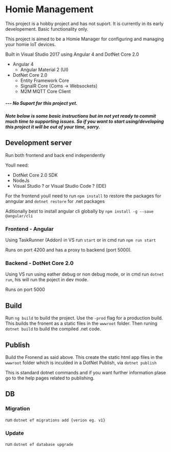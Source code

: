 # Homie Management

This project is a hobby project and has not suport. It is currently in its early developement. Basic functionality only.

This project is aimed to be a Homie Manager for configuring and managing your homie IoT devices.

Built in Visual Studio 2017 using Angular 4 and DotNet Core 2.0

* Angular 4
  * Angular Material 2 (UI)
* DotNet Core 2.0
  * Entity Framework Core
  * SignalR Core (Coms -> Websockets)
  * M2M MQTT Core Client

##### --- No Suport for this project yet.

##### Note below is some basic instructions but im not yet ready to commit much time to supporting issues. So if you want to start using/developing this project it will be out of your time, sorry.

## Development server

Run both frontend and back end independently

Youll need:
* DotNet Core 2.0 SDK
* NodeJs
* Visual Studio ? or Visual Studio Code ? (IDE)

For the frontend youll need to run `npm install` to restore the packages for anngular and `dotnet restore` for .net packages

Aditionally best to install angular cli globally by `npm install -g --save @angular/cli`

### Frontend - Angular

Using TaskRunner (Addon) in VS run `start` or in cmd run `npm run start`

Runs on port 4200 and has a proxy to backend (port 5000).

### Backend - DotNet Core 2.0

Using VS run using eather debug or non debug mode, or in cmd run `dotnet run`, his will run the poject in dev mode.

Runs on port 5000

## Build

Run `ng build` to build the project. Use the `-prod` flag for a production build. This builds the fronent as a static files in the `wwwroot` folder.
Then runing `dotnet build` to build the compiled .net code.

## Publish 

Build the Fronend as said above. This create the static html app files in the `wwwroot` folder which is inculded in a DotNet Publish, via `dotnet publish`

This is standard dotnet commands and if you want further information plase go to the help pages related to publishing.

## DB

### Migration
run `dotnet ef migrations add {verion eg. v1}`

### Update
run `dotnet ef database upgrade`
